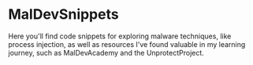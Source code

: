 # MalDevSnippets

Here you'll find code snippets for exploring malware techniques, like process injection, as well as resources I've found valuable in my learning journey, such as MalDevAcademy and the UnprotectProject.
